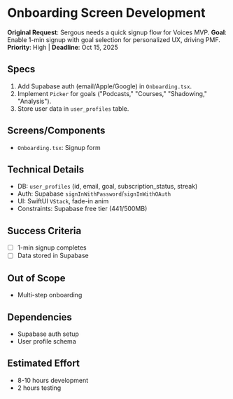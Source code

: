 # Onboarding Screen Development

**Original Request**: Sergous needs a quick signup flow for Voices MVP.
**Goal**: Enable 1-min signup with goal selection for personalized UX, driving PMF.
**Priority**: High | **Deadline**: Oct 15, 2025

## Specs

1. Add Supabase auth (email/Apple/Google) in `Onboarding.tsx`.
2. Implement `Picker` for goals ("Podcasts," "Courses," "Shadowing," "Analysis").
3. Store user data in `user_profiles` table.

## Screens/Components

- `Onboarding.tsx`: Signup form

## Technical Details

- DB: `user_profiles` (id, email, goal, subscription_status, streak)
- Auth: Supabase `signInWithPassword`/`signInWithOAuth`
- UI: SwiftUI `VStack`, fade-in anim
- Constraints: Supabase free tier (441/500MB)

## Success Criteria

- [ ] 1-min signup completes
- [ ] Data stored in Supabase

## Out of Scope

- Multi-step onboarding

## Dependencies

- Supabase auth setup
- User profile schema

## Estimated Effort

- 8-10 hours development
- 2 hours testing
